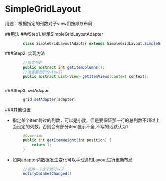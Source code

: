 # SimpleGridLayout
用途：根据指定的列数对子view们按顺序布局

##用法
###Step1. 继承SimpleGridLayoutAdapter
```java
        class SimpleGridLayoutAdapter extends SimpleGridLayout.SimpleGridLayoutAdapter
```
###Step2. 实现方法
```java
        //指定列数
        public abstract int getItemColumns();
        //准备要显示的view们
        public abstract List<View> getItemViews(Context context);
       
```
###Step3. setAdapter
```java
        grid.setAdapter(adapter)
```
###其他设置
* 指定某个item跨过的列数，可以是小数，但是要保证那一行的总列数不超过上面设定的列数，否则会有部分item显示不全,不写的话默认为1
```java
        @Override
        public int getItemWeight(int position) {
            return 1;
        }
```
* 如果adapter内数据发生变化可以手动通知Layout进行重新布局
```java
        //调用一下这个就可以了
        notifyDataSetChanged()
```


